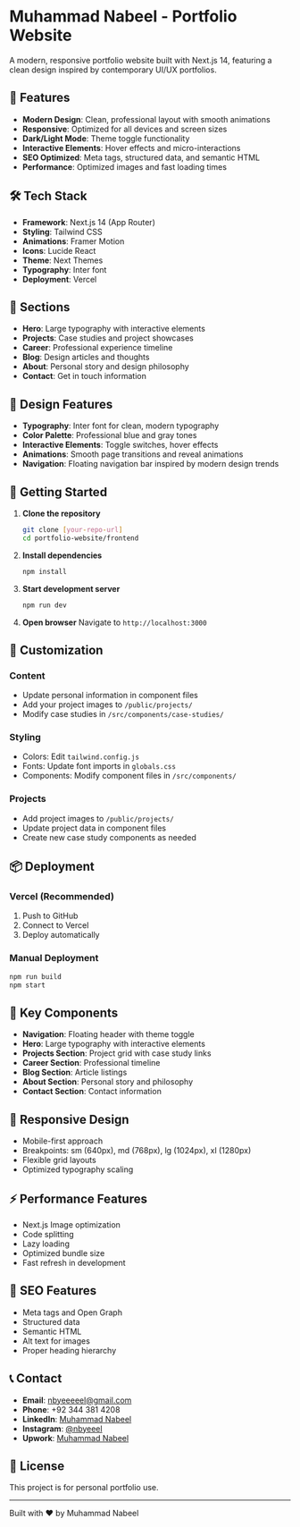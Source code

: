# Muhammad Nabeel - Portfolio Website

A modern, responsive portfolio website built with Next.js 14, featuring a clean design inspired by contemporary UI/UX portfolios.

## 🚀 Features

- **Modern Design**: Clean, professional layout with smooth animations
- **Responsive**: Optimized for all devices and screen sizes
- **Dark/Light Mode**: Theme toggle functionality
- **Interactive Elements**: Hover effects and micro-interactions
- **SEO Optimized**: Meta tags, structured data, and semantic HTML
- **Performance**: Optimized images and fast loading times

## 🛠 Tech Stack

- **Framework**: Next.js 14 (App Router)
- **Styling**: Tailwind CSS
- **Animations**: Framer Motion
- **Icons**: Lucide React
- **Theme**: Next Themes
- **Typography**: Inter font
- **Deployment**: Vercel

## 📱 Sections

- **Hero**: Large typography with interactive elements
- **Projects**: Case studies and project showcases
- **Career**: Professional experience timeline
- **Blog**: Design articles and thoughts
- **About**: Personal story and design philosophy
- **Contact**: Get in touch information

## 🎨 Design Features

- **Typography**: Inter font for clean, modern typography
- **Color Palette**: Professional blue and gray tones
- **Interactive Elements**: Toggle switches, hover effects
- **Animations**: Smooth page transitions and reveal animations
- **Navigation**: Floating navigation bar inspired by modern design trends

## 🚀 Getting Started

1. **Clone the repository**
   ```bash
   git clone [your-repo-url]
   cd portfolio-website/frontend
   ```

2. **Install dependencies**
   ```bash
   npm install
   ```

3. **Start development server**
   ```bash
   npm run dev
   ```

4. **Open browser**
   Navigate to `http://localhost:3000`

## 📝 Customization

### Content
- Update personal information in component files
- Add your project images to `/public/projects/`
- Modify case studies in `/src/components/case-studies/`

### Styling
- Colors: Edit `tailwind.config.js`
- Fonts: Update font imports in `globals.css`
- Components: Modify component files in `/src/components/`

### Projects
- Add project images to `/public/projects/`
- Update project data in component files
- Create new case study components as needed

## 📦 Deployment

### Vercel (Recommended)
1. Push to GitHub
2. Connect to Vercel
3. Deploy automatically

### Manual Deployment
```bash
npm run build
npm start
```

## 🌟 Key Components

- **Navigation**: Floating header with theme toggle
- **Hero**: Large typography with interactive elements
- **Projects Section**: Project grid with case study links
- **Career Section**: Professional timeline
- **Blog Section**: Article listings
- **About Section**: Personal story and philosophy
- **Contact Section**: Contact information

## 📱 Responsive Design

- Mobile-first approach
- Breakpoints: sm (640px), md (768px), lg (1024px), xl (1280px)
- Flexible grid layouts
- Optimized typography scaling

## ⚡ Performance Features

- Next.js Image optimization
- Code splitting
- Lazy loading
- Optimized bundle size
- Fast refresh in development

## 🎯 SEO Features

- Meta tags and Open Graph
- Structured data
- Semantic HTML
- Alt text for images
- Proper heading hierarchy

## 📞 Contact

- **Email**: nbyeeeeel@gmail.com
- **Phone**: +92 344 381 4208
- **LinkedIn**: [Muhammad Nabeel](https://www.linkedin.com/in/muhammad-nabeel-arif-2a515836b)
- **Instagram**: [@nbyeeel](https://www.instagram.com/nbyeeel)
- **Upwork**: [Muhammad Nabeel](https://www.upwork.com/freelancers/~016b66208fc9f66c0b)

## 📄 License

This project is for personal portfolio use.

---

Built with ❤️ by Muhammad Nabeel
